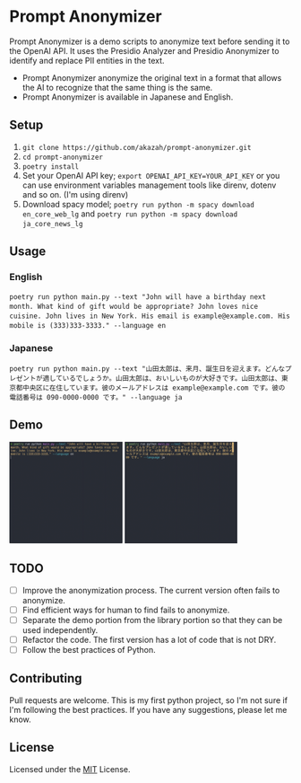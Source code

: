 # Prompt Anonymizer
Prompt Anonymizer is a demo scripts to anonymize text before sending it to the OpenAI API. It uses the Presidio Analyzer and Presidio Anonymizer to identify and replace PII entities in the text.
- Prompt Anonymizer anonymize the original text in a format that allows the AI to recognize that the same thing is the same.
- Prompt Anonymizer is available in Japanese and English.

## Setup
1. `git clone https://github.com/akazah/prompt-anonymizer.git`
2. `cd prompt-anonymizer`
3. `poetry install`
4. Set your OpenAI API key; `export OPENAI_API_KEY=YOUR_API_KEY` or you can use environment variables management tools like direnv, dotenv and so on. (I'm using direnv)
5. Download spacy model; `poetry run python -m spacy download en_core_web_lg` and `poetry run python -m spacy download ja_core_news_lg`

## Usage
### English
`poetry run python main.py --text "John will have a birthday next month. What kind of gift would be appropriate? John loves nice cuisine. John lives in New York. His email is example@example.com. His mobile is (333)333-3333." --language en`

### Japanese
`poetry run python main.py --text "山田太郎は、来月、誕生日を迎えます。どんなプレゼントが適しているでしょうか。山田太郎は、おいしいものが大好きです。山田太郎は、東京都中央区に在住しています。彼のメールアドレスは example@example.com です。彼の電話番号は 090-0000-0000 です。" --language ja`

## Demo
<img alt="demo_en" src="https://github.com/akazah/prompt-anonymizer/blob/main/demo/demo_en.gif?raw=true" width="40%"> <img alt="demo_ja" src="https://github.com/akazah/prompt-anonymizer/blob/main/demo/demo_ja.gif?raw=true" width="40%">

## TODO
- [ ] Improve the anonymization process. The current version often fails to anonymize.
- [ ] Find efficient ways for human to find fails to anonymize. 
- [ ] Separate the demo portion from the library portion so that they can be used independently.
- [ ] Refactor the code. The first version has a lot of code that is not DRY.
- [ ] Follow the best practices of Python.

## Contributing
Pull requests are welcome.
This is my first python project, so I'm not sure if I'm following the best practices. If you have any suggestions, please let me know.

## License
Licensed under the [MIT](https://opensource.org/licenses/MIT) License.
